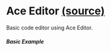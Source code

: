 Ace Editor [(source)](https://github.com/bullhorn/novo-elements/tree/master/projects/novo-examples/src/elements/ace-editor)
====================================================================================================

Basic code editor using Ace Editor.

##### Basic Example

<code-example example="basic-ace"></code-example>
